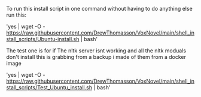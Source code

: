 To run this install script in one command without having to do anything else run this:


'yes | wget -O - https://raw.githubusercontent.com/DrewThomasson/VoxNovel/main/shell_install_scripts/Ubuntu-install.sh | bash'


The test one is for if The nltk server isnt working and all the nltk moduals don't install this is grabbing from a backup i made of them from a docker image

'yes | wget -O - https://raw.githubusercontent.com/DrewThomasson/VoxNovel/main/shell_install_scripts/Test_Ubuntu_install.sh | bash'
